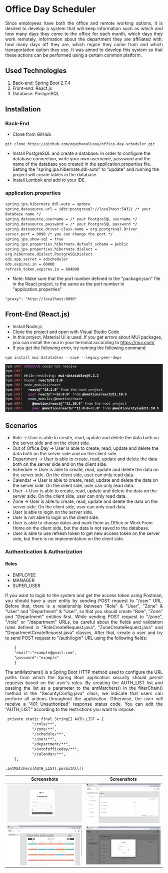 # Office Day Scheduler
<p align="justify"> Since employees have both the office and remote working options, it is desired to develop a system that will keep information such as which and how many days they come to the office for each month, which days they work remotely, information about the department they are affiliated with, how many days off they are, which region they come from and which transportation option they use. It was aimed to develop this system so that these actions can be performed using a certain common platform. </p>

## Used Technologies
1. Back-end: Spring Boot 2.7.4
2. Front-end: React.js
3. Database: PostgreSQL

## Installation 
### Back-End
- Clone from GitHub
```
git clone https://github.com/oguzhanulusoy/office-day-scheduler.git
```
- Install PostgreSQL and create a database. In order to configure the database connection, write your own username, password and the name of the database you created in the application.properties file. Setting the "spring.jpa.hibernate.ddl-auto" to "update" and running the project will create tables in the database.
- Install Lombok and add to your IDE.
### application.properties
```
spring.jpa.hibernate.ddl-auto = update
spring.datasource.url = jdbc:postgresql://localhost:5432/ /* your database name */
spring.datasource.username = /* your PostgreSQL username */
spring.datasource.password = /* your PostgreSQL password */
spring.datasource.driver-class-name = org.postgresql.Driver
server.port = 8090 /* you can change the port */
spring.jpa.show-sql = true
spring.jpa.properties.hibernate.default_schema = public
spring.jpa.properties.hibernate.dialect = org.hibernate.dialect.PostgreSQLDialect
ods.app.secret = odscheduler
ods.expires.in = 60000
refresh.token.expires.in = 604800

```

* Note: Make sure that the port number defined in the "package.json" file in the React project, is the same as the port number in "application.properties"

```
"proxy": "http://localhost:8090"
```

## Front-End (React.js)
- Install Node.js
- Clone the project and open with Visual Studio Code
- In this project, Material UI is used. If you get errors about MUI packages, you can install the mui in your terminal according to https://mui.com/
- If you get the following error, try running the following command 

```
npm install mui-datatables --save --legacy-peer-deps

```
![image1](/images/image1.jpg)

## Scenarios
* Role -> User is able to create, read, update and delete the data both on the server side and on the client side.
* Out of Office Day -> User is able to create, read, update and delete the data both on the server side and on the client side.
* Department -> User is able to create, read, update and delete the data both on the server side and on the client side.
* Schedule -> User is able to create, read, update and delete the data on the server side. On the client side, user can only read data.
* Calendar -> User is able to create, read, update and delete the data on the server side. On the client side, user can only read data.
* User -> User is able to create, read, update and delete the data on the server side. On the client side, user can only read data.
* Zone -> User is able to create, read, update and delete the data on the server side. On the client side, user can only read data.
* User is able to login on the server side.
* User is not able to login on the client side.
* User is able to choose dates and mark them as Office or Work From Home on the client side, but the data is not saved to the database.
* User is able to use refresh token to get new access token on the server side, but there is no implementation on the client side.

### Authentication & Authorization
#### Roles
* EMPLOYEE
* MANAGER
* SUPER_USER

<p align="justify"> If you want to login to the system and get the access token using Postman, you should have a user entity by sending POST request to "/user" URL. Before that, there is a relationship between "Role" & "User", "Zone" & "User" and "Department" & "User", so that you should create "Role", "Zone" and "Department" entities first. While sending POST request to "/zone", "/role" or "/department" URLs, be careful about the fields and validation rules defined in "RoleCreateRequest.java", "ZoneCreateRequest.java" and "DepartmentCreateRequest.java" classes. After that, create a user and try to send POST request to "/auth/login" URL using the following fields: </p> 

```
    {  
    "email":"example@gmail.com",
    "password":"example"
    }
```
<p align="justify"> The antMatchers() is a Spring Boot HTTP method used to configure the URL paths from which the Spring Boot application security should permit requests based on the user's roles. By creating the AUTH_LIST list and passing the list as a parameter to the antMatchers() in the filterChain() method in the “SecurityConfig.java” class, we indicate that users can perform all actions throughout the application.  Otherwise, the user will receive a “401 Unauthorized” response status code.  You can edit the "AUTH_LIST" according to the restrictions you want to impose. </p>

```
 private static final String[] AUTH_LIST = {
            "/role/**",
            "/zone/**",
            "/schedule/**",
            "/user/**",
            "/department/**",
            "/outofofficeday/**",
            "/calendar/**",
    };
```

```
.antMatchers(AUTH_LIST).permitAll()

```

	
Screenshots           |  Screenshots 
:-------------------------:|:-------------------------:
![image5](/images/image5.jpg)  |  ![image2](/images/image2.jpg)
![image3](/images/image3.jpg)  |  ![image4](/images/image4.jpg)

